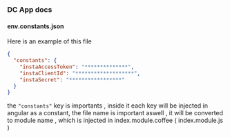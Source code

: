 ### DC App docs



#### env.constants.json
Here is an example of this file

```json
{
  "constants": {
    "instaAccessToken": "**************",
    "instaClientId": "*******************",
    "instaSecret": "*****************"
  }
}
```

the `"constants"` key is importants , inside it each key will be injected in angular as a constant, the file name is
important aswell , it will be converted to module name , which is injected in index.module.coffee ( index.module.js )